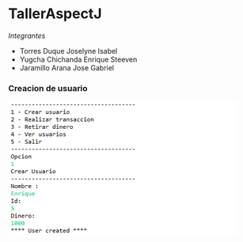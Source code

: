 # TallerAspectJ

*Integrantes*
- Torres Duque Joselyne Isabel
- Yugcha Chichanda Enrique Steeven
- Jaramillo Arana Jose Gabriel

### Creacion de usuario
![creacion de usuario](/src/usuario.png)